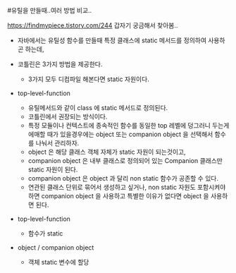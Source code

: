#유틸을 만들때..여러 방법 비교..

https://findmypiece.tistory.com/244
갑자기 궁금해서 찾아봄..

- 자바에서는 유틸성 함수를 만들때 특정 클래스에 static 메서드를 정의하여 사용하곤 하는데, 
- 코틀린은 3가지 방법을 제공한다.
  - 3가지 모두 디컴파일 해본다면 static 자원이다.
- top-level-function
  - 유틸메서드와 같이 class 에 static 메서드로 정의된다.
  - 코틀린에서 권장되는 방식이다.
  - 특정 모듈이나 컨텍스트에 종속적인 함수를 동일한 top 레벨에 덩그러니 두는게 에매할 때가 있을경우에는 object 또는 companion object 을 선택해서 함수를 나눠서 관리하자.
  - object 은 해당 클래스 객체 자체가 static 자원이 되는것이고,
  - companion object 은 내부 클래스로 정의되어 있는 Companion 클래스만 static 자원이 된다.
  - companion object 은 object 과 달리 non static 함수가 공존할 수 있다.
  - 연관된 클래스 단위로 묶어서 생성하고 싶거나, non static 자원도 포함시켜야 하면 companion object 을 사용하고 특별한 이유가 없다면 object 을 사용하면 된다.


- top-level-function
  - 함수가 static
- object / companion object
  - 객체 static 변수에 할당